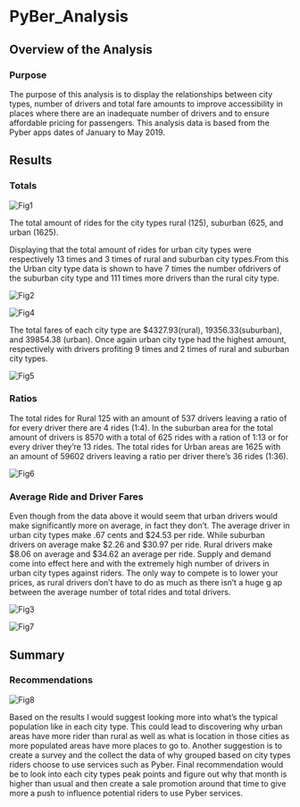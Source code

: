 # PyBer_Analysis
## Overview of the Analysis
### Purpose
The purpose of this analysis is to display the relationships between city types, number of drivers and total fare amounts to improve accessibility in places where there are an inadequate number of drivers and to ensure affordable pricing for passengers. This analysis data is based from the Pyber apps dates of January to May 2019.

## Results 
### Totals
![Fig1](https://user-images.githubusercontent.com/88587406/133944186-c35b000b-6b61-400d-890d-48bce00da35e.png)

The total amount of rides for the city types rural (125), suburban (625, and urban (1625).


Displaying that the total amount of rides for urban city types were respectively 13 times and 3 times of rural and suburban city types.From this the Urban city type data is shown to have 7 times the number ofdrivers of the suburban city type and 111 times more drivers than the rural city type. 

![Fig2](https://user-images.githubusercontent.com/88587406/133944268-2f6af7cc-fe84-4bd0-8694-c8d5eeb8fcf6.png)

![Fig4](https://user-images.githubusercontent.com/88587406/133944273-e42fb0cb-ecc3-4b46-9ef4-6262d5452ddf.png)

The total fares of each city type are $4327.93(rural), 19356.33(suburban), and 39854.38 (urban). Once again urban city type had the highest amount, respectively with drivers profiting 9 times and 2 times of rural and suburban city types. 

![Fig5](https://user-images.githubusercontent.com/88587406/133944255-a13aedbe-2ee8-4248-9405-9b2f557932fe.png)

### Ratios 
The total rides for Rural 125 with an amount of 537 drivers leaving a ratio of for every driver there are 4 rides (1:4). In the suburban area for the total amount of drivers is 8570 with a total of 625 rides with a ration of 1:13 or for every driver they’re 13 rides. The total rides for Urban areas are 1625 with an amount of 59602 drivers leaving a ratio per driver there’s 36 rides (1:36). 

![Fig6](https://user-images.githubusercontent.com/88587406/133944234-7cf89615-01c0-44a8-9e83-613ef059484f.png)

### Average Ride and Driver Fares
Even though from the data above it would seem that urban drivers would make significantly more on average, in fact they don’t. The average driver in urban city types make .67 cents and $24.53 per ride. While suburban drivers on average make $2.26 and $30.97 per ride. Rural drivers make $8.06 on average and $34.62 an average per ride. Supply and demand come into effect here and with the extremely high number of drivers in urban city types against riders. The only way to compete is to lower your prices, as rural drivers don’t have to do as much as there isn’t a huge g ap between the average number of total rides and total drivers.   

![Fig3](https://user-images.githubusercontent.com/88587406/133944347-c78983f3-570e-490d-b95d-eb776827ddb9.png)

![Fig7](https://user-images.githubusercontent.com/88587406/133944348-d4626fcc-5e00-4850-8615-5adc3bc3a784.png)

## Summary
### Recommendations

![Fig8](https://user-images.githubusercontent.com/88587406/133944317-77cc5952-7e98-46eb-80cc-9a9b5720e602.png)

Based on the results I would suggest looking more into what’s the typical population like in each city type. This could lead to discovering why urban areas have more rider than rural as well as what is location in those cities as more populated areas have more places to go to. Another suggestion is to create a survey and the collect the data of why grouped based on city types riders choose to use services such as Pyber. Final recommendation would be to look into each city types peak points and figure out why that month is higher than usual and then create a sale promotion around that time to give more a push to influence potential riders to use Pyber services. 


